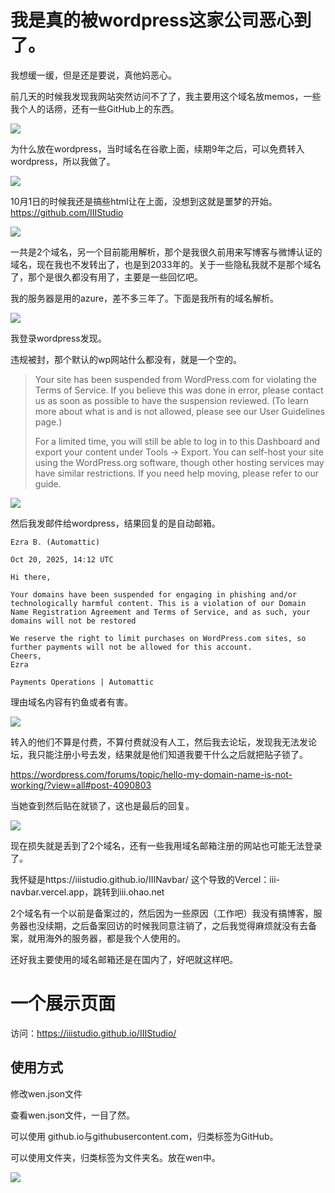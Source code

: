# 我是真的被wordpress这家公司恶心到了。

我想缓一缓，但是还是要说，真他妈恶心。

前几天的时候我发现我网站突然访问不了了，我主要用这个域名放memos，一些我个人的话痨，还有一些GitHub上的东西。

![](./img/QQ文件%2020251022201658.jpg)

为什么放在wordpress，当时域名在谷歌上面，续期9年之后，可以免费转入wordpress，所以我做了。

![](./img/QQ文件%2020251022192807.jpg)

10月1日的时候我还是搞些html让在上面，没想到这就是噩梦的开始。https://github.com/IIIStudio

![](./img/QQ文件%2020251022192444.jpg)

一共是2个域名，另一个目前能用解析，那个是我很久前用来写博客与微博认证的域名，现在我也不发转出了，也是到2033年的。关于一些隐私我就不是那个域名了，那个是很久都没有用了，主要是一些回忆吧。

我的服务器是用的azure，差不多三年了。下面是我所有的域名解析。

![](./img/2025-10-22_193148.png)

我登录wordpress发现。

违规被封，那个默认的wp网站什么都没有，就是一个空的。

> Your site has been suspended from WordPress.com for violating the Terms of Service. If you believe this was done in error, please contact us as soon as possible to have the suspension reviewed. (To learn more about what is and is not allowed, please see our User Guidelines page.)
> 
> For a limited time, you will still be able to log in to this Dashboard and export your content under Tools → Export. You can self-host your site using the WordPress.org software, though other hosting services may have similar restrictions. If you need help moving, please refer to our guide.

![](./img/QQ文件%2020251022193858.jpg)

然后我发邮件给wordpress，结果回复的是自动邮箱。

```
Ezra B. (Automattic)

Oct 20, 2025, 14:12 UTC

Hi there,
 
Your domains have been suspended for engaging in phishing and/or technologically harmful content. This is a violation of our Domain Name Registration Agreement and Terms of Service, and as such, your domains will not be restored
 
We reserve the right to limit purchases on WordPress.com sites, so further payments will not be allowed for this account.
Cheers,
Ezra

Payments Operations | Automattic
```
理由域名内容有钓鱼或者有害。

![](./img/QQ文件%2020251022194220.jpg)

转入的他们不算是付费，不算付费就没有人工，然后我去论坛，发现我无法发论坛，我只能注册小号去发，结果就是他们知道我要干什么之后就把贴子锁了。

https://wordpress.com/forums/topic/hello-my-domain-name-is-not-working/?view=all#post-4090803

当她查到然后贴在就锁了，这也是最后的回复。

![](./img/QQ文件%2020251022195107.jpg)

现在损失就是丢到了2个域名，还有一些我用域名邮箱注册的网站也可能无法登录了。

我怀疑是https://iiistudio.github.io/IIINavbar/ 这个导致的Vercel：iii-navbar.vercel.app，跳转到iii.ohao.net

2个域名有一个以前是备案过的，然后因为一些原因（工作吧）我没有搞博客，服务器也没续期，之后备案回访的时候我同意注销了，之后我觉得麻烦就没有去备案，就用海外的服务器，都是我个人使用的。

还好我主要使用的域名邮箱还是在国内了，好吧就这样吧。

# 一个展示页面

访问：https://iiistudio.github.io/IIIStudio/

## 使用方式

修改wen.json文件

查看wen.json文件，一目了然。

可以使用 github.io与githubusercontent.com，归类标签为GitHub。

可以使用文件夹，归类标签为文件夹名。放在wen中。

![](./image/1.jpg)
